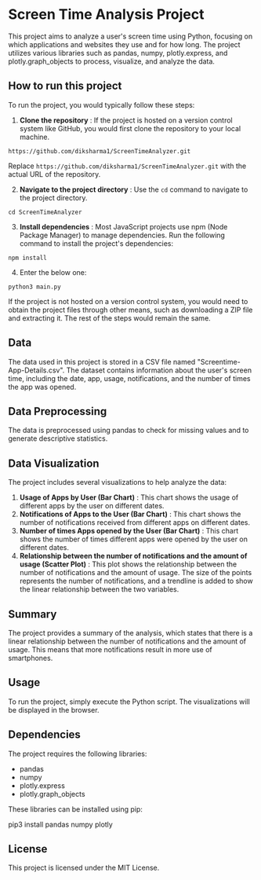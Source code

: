 
# Screen Time Analysis Project

This project aims to analyze a user's screen time using Python, focusing on which applications and websites they use and for how long. The project utilizes various libraries such as pandas, numpy, plotly.express, and plotly.graph_objects to process, visualize, and analyze the data.

## How to run this project

To run the project, you would typically follow these steps:

1. **Clone the repository** : If the project is hosted on a version control system like GitHub, you would first clone the repository to your local machine.

```
https://github.com/diksharma1/ScreenTimeAnalyzer.git
```

Replace `https://github.com/diksharma1/ScreenTimeAnalyzer.git` with the actual URL of the repository.

2. **Navigate to the project directory** : Use the `cd` command to navigate to the project directory.

```
cd ScreenTimeAnalyzer
```

3. **Install dependencies** : Most JavaScript projects use npm (Node Package Manager) to manage dependencies. Run the following command to install the project's dependencies:

```
npm install
```

4. Enter the below one:

```
python3 main.py
```

If the project is not hosted on a version control system, you would need to obtain the project files through other means, such as downloading a ZIP file and extracting it. The rest of the steps would remain the same.


## Data

The data used in this project is stored in a CSV file named "Screentime-App-Details.csv". The dataset contains information about the user's screen time, including the date, app, usage, notifications, and the number of times the app was opened.

## Data Preprocessing

The data is preprocessed using pandas to check for missing values and to generate descriptive statistics.

## Data Visualization

The project includes several visualizations to help analyze the data:

1. **Usage of Apps by User (Bar Chart)** : This chart shows the usage of different apps by the user on different dates.
2. **Notifications of Apps to the User (Bar Chart)** : This chart shows the number of notifications received from different apps on different dates.
3. **Number of times Apps opened by the User (Bar Chart)** : This chart shows the number of times different apps were opened by the user on different dates.
4. **Relationship between the number of notifications and the amount of usage (Scatter Plot)** : This plot shows the relationship between the number of notifications and the amount of usage. The size of the points represents the number of notifications, and a trendline is added to show the linear relationship between the two variables.

## Summary

The project provides a summary of the analysis, which states that there is a linear relationship between the number of notifications and the amount of usage. This means that more notifications result in more use of smartphones.

## Usage

To run the project, simply execute the Python script. The visualizations will be displayed in the browser.

## Dependencies

The project requires the following libraries:

* pandas
* numpy
* plotly.express
* plotly.graph_objects

These libraries can be installed using pip:

pip3 install pandas numpy plotly

## License

This project is licensed under the MIT License.
